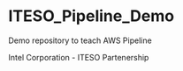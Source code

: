 # ITESO_Pipeline_Demo
Demo repository to teach AWS Pipeline

Intel Corporation - ITESO Partenership

